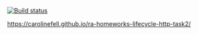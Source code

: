 [![Build status](https://ci.appveyor.com/api/projects/status/7ovvw5ha9j72ourf/branch/master?svg=true)](https://ci.appveyor.com/project/CarolineFell/ra-homeworks-lifecycle-http-task2/branch/master)

https://carolinefell.github.io/ra-homeworks-lifecycle-http-task2/